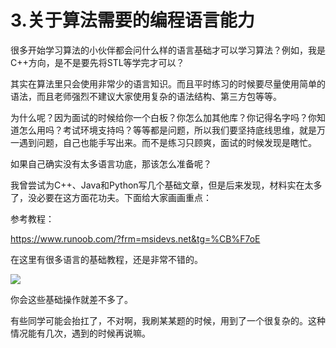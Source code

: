 # 3.关于算法需要的编程语言能力

很多开始学习算法的小伙伴都会问什么样的语言基础才可以学习算法？例如，我是C++方向，是不是要先将STL等学完才可以？

其实在算法里只会使用非常少的语言知识。而且平时练习的时候要尽量使用简单的语法，而且老师强烈不建议大家使用复杂的语法结构、第三方包等等。

为什么呢？因为面试的时候给你一个白板？你怎么加其他库？你记得名字吗？你知道怎么用吗？考试环境支持吗？等等都是问题，所以我们要坚持底线思维，就是万一遇到问题，自己也能手写出来。而不是练习只顾爽，面试的时候发现是瞎忙。

如果自己确实没有太多语言功底，那该怎么准备呢？

我曾尝试为C++、Java和Python写几个基础文章，但是后来发现，材料实在太多了，没必要在这方面花功夫。下面给大家画画重点：

参考教程：

https://www.runoob.com/?frm=msidevs.net&tg=%CB%F7oE

在这里有很多语言的基础教程，还是非常不错的。

![](https://pic.yupi.icu/5563/202311211319171.png)

你会这些基础操作就差不多了。

有些同学可能会抬扛了，不对啊，我刷某某题的时候，用到了一个很复杂的。这种情况能有几次，遇到的时候再说嘛。